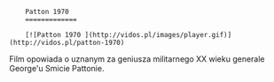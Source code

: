 
        Patton 1970 
        =============
        
        [![Patton 1970 ](http://vidos.pl/images/player.gif)](http://vidos.pl/patton-1970)
        
        
 Film opowiada o uznanym za geniusza militarnego XX wieku generale George'u Smicie Pattonie. 
    